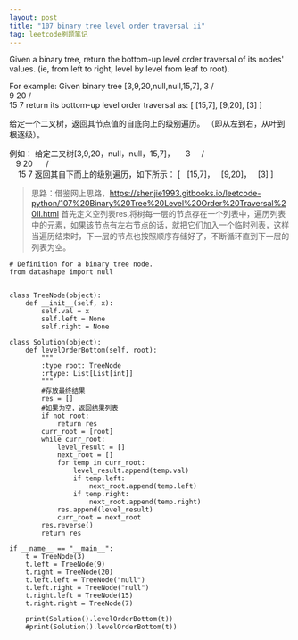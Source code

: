 ```yaml
---
layout: post
title: "107 binary tree level order traversal ii"
tag: leetcode刷题笔记
---
```

Given a binary tree, return the bottom-up level order traversal of its nodes' values. (ie, from left to right, level by level from leaf to root).

For example:
Given binary tree [3,9,20,null,null,15,7],
    3
   / \
  9  20
    /  \
   15   7
return its bottom-up level order traversal as:
[
  [15,7],
  [9,20],
  [3]
]

给定一个二叉树，返回其节点值的自底向上的级别遍历。 （即从左到右，从叶到根逐级）。

例如：
给定二叉树[3,9,20，null，null，15,7]，
    3
    / \
   9 20
     / \
    15 7
返回其自下而上的级别遍历，如下所示：
[
  [15,7]，
  [9,20]，
  [3]
]

>思路：借鉴网上思路，<https://shenjie1993.gitbooks.io/leetcode-python/107%20Binary%20Tree%20Level%20Order%20Traversal%20II.html>
>首先定义空列表res,将树每一层的节点存在一个列表中，遍历列表中的元素，如果该节点有左右节点的话，就把它们加入一个临时列表，这样当遍历结束时，下一层的节点也按照顺序存储好了，不断循环直到下一层的列表为空。


~~~
# Definition for a binary tree node.
from datashape import null


class TreeNode(object):
    def __init__(self, x):
        self.val = x
        self.left = None
        self.right = None

class Solution(object):
    def levelOrderBottom(self, root):
        """
        :type root: TreeNode
        :rtype: List[List[int]]
        """
        #存放最终结果
        res = []
        #如果为空，返回结果列表
        if not root:
            return res
        curr_root = [root]
        while curr_root:
            level_result = []
            next_root = []
            for temp in curr_root:
                level_result.append(temp.val)
                if temp.left:
                    next_root.append(temp.left)
                if temp.right:
                    next_root.append(temp.right)
            res.append(level_result)
            curr_root = next_root
        res.reverse()
        return res

if __name__ == "__main__":
    t = TreeNode(3)
    t.left = TreeNode(9)
    t.right = TreeNode(20)
    t.left.left = TreeNode("null")
    t.left.right = TreeNode("null")
    t.right.left = TreeNode(15)
    t.right.right = TreeNode(7)

    print(Solution().levelOrderBottom(t))
    #print(Solution().levelOrderBottom(t))




~~~
